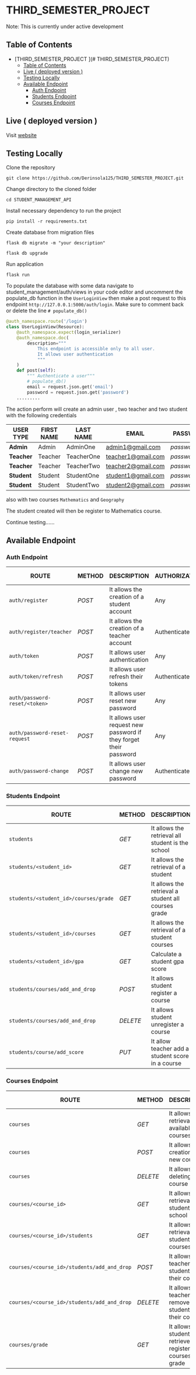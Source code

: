 # THIRD_SEMESTER_PROJECT

Note: This is currently under active development

## Table of Contents

- [THIRD_SEMESTER_PROJECT
](# THIRD_SEMESTER_PROJECT)
  - [Table of Contents](#table-of-contents)
  - [Live ( deployed version )](#live--deployed-version-)
  - [Testing Locally](#testing-locally)
  - [Available Endpoint](#available-endpoint)
    - [Auth Endpoint](#auth-endpoint)
    - [Students Endpoint](#students-endpoint)
    - [Courses Endpoint](#courses-endpoint)

## Live ( deployed version ) 

Visit [website](https://dan6055.pythonanywhere.com//)
## Testing Locally

Clone the repository

```console
git clone https://github.com/Derinsola125/THIRD_SEMESTER_PROJECT.git
```

Change directory to the cloned folder

```console
cd STUDENT_MANAGEMENT_API
```

Install necessary dependency to run the project

```console
pip install -r requirements.txt
```
Create database from migration files 

```console
flask db migrate -m "your description"
```

```console
flask db upgrade
```
Run application

```console
flask run
```

To populate the database with some data navigate to student_management/auth/views in your code editor and uncomment the
populate_db function in the `UserLoginView` then make a post request to this endpoint `http://127.0.0.1:5000/auth/login`.
Make sure to comment back or delete the line  `# populate_db()`

```python
@auth_namespace.route('/login')
class UserLoginView(Resource):
    @auth_namespace.expect(login_serializer)
    @auth_namespace.doc(
        description="""
            This endpoint is accessible only to all user. 
            It allows user authentication
            """
    )
    def post(self):
        """ Authenticate a user"""
        # populate_db()
        email = request.json.get('email')
        password = request.json.get('password')
    .........
```

The action perform will create an admin user , two teacher and two student with the following credentials

| USER TYPE | FIRST NAME | LAST NAME | EMAIL | PASSWORD |
| ------- | ----- | ------|------- | ----- |
| __Admin__ | Admin  | AdminOne | admin1@gmail.com | _password123_ |
| __Teacher__ | Teacher  | TeacherOne | teacher1@gmail.com | _password123_ |
| __Teacher__ | Teacher  | TeacherTwo | teacher2@gmail.com | _password123_ |
| __Student__ | Student  | StudentOne | student1@gmail.com | _password123_ |
| __Student__ | Student  | StudentTwo | student2@gmail.com | _password123_ |

also with two courses `Mathematics` and `Geography`

The student created will then be register to Mathematics course.

Continue testing......



## Available Endpoint

### Auth Endpoint
| ROUTE | METHOD | DESCRIPTION | AUTHORIZATION  | USER TYPE |  PLACEHOLDER | 
| ------- | ----- | ------------ | ------|------- | ----- |
|  `auth/register` | _POST_ | It allows the  creation of a student account   | Any | Any |  ---- | 
|  `auth/register/teacher` |  _POST_ | It allows the creation of a teacher account   | Authenticated | Admin | ---- | 
|  `auth/token` |  _POST_  | It allows user authentication   | Any | Any | ---- | 
|  `auth/token/refresh` |  _POST_  | It allows user refresh their tokens   | Authenticated | Any | ---- | 
|  `auth/password-reset/<token>` |  _POST_  | It allows user reset new password  | Any | Any | A reset token | 
|  `auth/password-reset-request` |  _POST_  | It allows user request new password if they forget their password | Any | Any |  ---- | 
|  `auth/password-change` |  _POST_  | It allows user change new password | Authenticated | Any |---- |


### Students Endpoint
| ROUTE | METHOD | DESCRIPTION | AUTHORIZATION  | USER TYPE |  PLACEHOLDER | 
| ------- | ----- | ------------ | ------|------- | ----- |
|  `students` |  _GET_  | It allows the retrieval all student is the school   | Authenticated | Admin | ---- |
|  `students/<student_id>` |  _GET_  | It allows the  retrieval of a student | Authenticated | Any | A student ID |
|  `students/<student_id>/courses/grade` |  _GET_  | It allows the retrieval a student all courses grade   | Authenticated | Any | A student ID |
|  `students/<student_id>/courses` |  _GET_  | It allows the retrieval of a student courses   | Authenticated | ---- | A student ID |
|  `students/<student_id>/gpa` |  _GET_  | Calculate a student gpa score   | Authenticated | Any | A student ID |
|  `students/courses/add_and_drop` |  _POST_  | It allows student register a course   | Authenticated | Student | ---- |
|  `students/courses/add_and_drop` |  _DELETE_  | It allows student unregister a course   | Authenticated | Student | ---- |
|  `students/course/add_score` |  _PUT_  | It allow teacher add a student score in a course | Authenticated | Teacher | ---- |


### Courses Endpoint
| ROUTE | METHOD | DESCRIPTION | AUTHORIZATION  | USER TYPE |  PLACEHOLDER | 
| ------- | ----- | ------------ | ------|------- | ----- |
|  `courses` |  _GET_  | It allows the retrieval of all available courses   | Authenticated | Any | ---- |
|  `courses` |  _POST_  | It allows the creation of a new course   | Authenticated | Admin | ---- |
|  `courses` |  _DELETE_  | It allows deleting a course   | Authenticated | Admin | ---- |
|  `courses/<course_id>` |  _GET_  | It allows the retrieval all student is the school   | Authenticated | Admin | A course ID |
|  `courses/<course_id>/students` |  _GET_  | It allows the  retrieval of all students in a courses | Authenticated | Any | A course ID |
|  `courses/<course_id>/students/add_and_drop` |  _POST_  | It allows teacher add a  student the their course | Authenticated | Teacher | A course ID |
|  `courses/<course_id>/students/add_and_drop` |  _DELETE_  | It allows teacher remove a  student from their course | Authenticated | Teacher | A course ID |
|  `courses/grade` |  _GET_  | It allows student retrieve all registered courses grade | Authenticated | Student | ---- |



